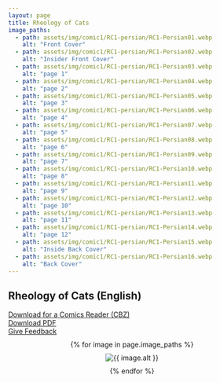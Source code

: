 ```yaml
---
layout: page
title: Rheology of Cats
image_paths:
  - path: assets/img/comic1/RC1-persian/RC1-Persian01.webp 
    alt: "Front Cover"
  - path: assets/img/comic1/RC1-persian/RC1-Persian02.webp
    alt: "Insider Front Cover"
  - path: assets/img/comic1/RC1-persian/RC1-Persian03.webp
    alt: "page 1"
  - path: assets/img/comic1/RC1-persian/RC1-Persian04.webp
    alt: "page 2"
  - path: assets/img/comic1/RC1-persian/RC1-Persian05.webp
    alt: "page 3"
  - path: assets/img/comic1/RC1-persian/RC1-Persian06.webp
    alt: "page 4"
  - path: assets/img/comic1/RC1-persian/RC1-Persian07.webp
    alt: "page 5"
  - path: assets/img/comic1/RC1-persian/RC1-Persian08.webp 
    alt: "page 6"
  - path: assets/img/comic1/RC1-persian/RC1-Persian09.webp
    alt: "page 7"
  - path: assets/img/comic1/RC1-persian/RC1-Persian10.webp
    alt: "page 8"
  - path: assets/img/comic1/RC1-persian/RC1-Persian11.webp
    alt: "page 9"
  - path: assets/img/comic1/RC1-persian/RC1-Persian12.webp 
    alt: "page 10"
  - path: assets/img/comic1/RC1-persian/RC1-Persian13.webp
    alt: "page 11"
  - path: assets/img/comic1/RC1-persian/RC1-Persian14.webp
    alt: "page 12"
  - path: assets/img/comic1/RC1-persian/RC1-Persian15.webp
    alt: "Inside Back Cover"
  - path: assets/img/comic1/RC1-persian/RC1-Persian16.webp
    alt: "Back Cover"
---
```


<div class="col-lg-12 text-center">
	<h2 class="section-heading text-uppercase">Rheology of Cats (English)</h2>
        <div class="text-muted">
           <a href="{{ site.url }}/downloads/comic1-japanese/RC1-Japanese.cbz">Download for a Comics Reader (CBZ)</a>
        </div>
        <div class="text-muted">
           <a href="{{ site.url }}/downloads/comic1-japanese/RC1-Japanese.pdf">Download PDF</a>
        </div>
        <div class="text-muted">
           <a href="https://forms.gle/YxFdry5rYfWbbZVBA">Give Feedback</a>
        </div>

</div>

<div style="display: flex; flex-direction: column; align-items: center; margin-top: 10px; margin-bottom: 30px;">
  {% for image in page.image_paths %}
    <img src="{{ image.path }}" alt="{{ image.alt }}" style="max-width: 80%; height: auto; margin: 10px;">
  {% endfor %}
</div>













